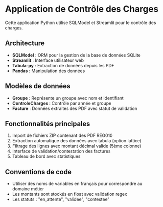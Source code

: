 <!-- Use this file to provide workspace-specific custom instructions to Copilot. For more details, visit https://code.visualstudio.com/docs/copilot/copilot-customization#_use-a-githubcopilotinstructionsmd-file -->

# Application de Contrôle des Charges

Cette application Python utilise SQLModel et Streamlit pour le contrôle des charges.

## Architecture
- **SQLModel** : ORM pour la gestion de la base de données SQLite
- **Streamlit** : Interface utilisateur web
- **Tabula-py** : Extraction de données depuis les PDF
- **Pandas** : Manipulation des données

## Modèles de données
- **Groupe** : Représente un groupe avec nom et identifiant
- **ControleCharges** : Contrôle par année et groupe
- **Facture** : Données extraites des PDF avec statut de validation

## Fonctionnalités principales
1. Import de fichiers ZIP contenant des PDF REG010
2. Extraction automatique des données avec tabula (option lattice)
3. Filtrage des lignes avec montant décimal valide (5ème colonne)
4. Interface de validation/contestation des factures
5. Tableau de bord avec statistiques

## Conventions de code
- Utiliser des noms de variables en français pour correspondre au domaine métier
- Les montants sont stockés en float avec validation regex
- Les statuts : "en_attente", "validee", "contestee"
